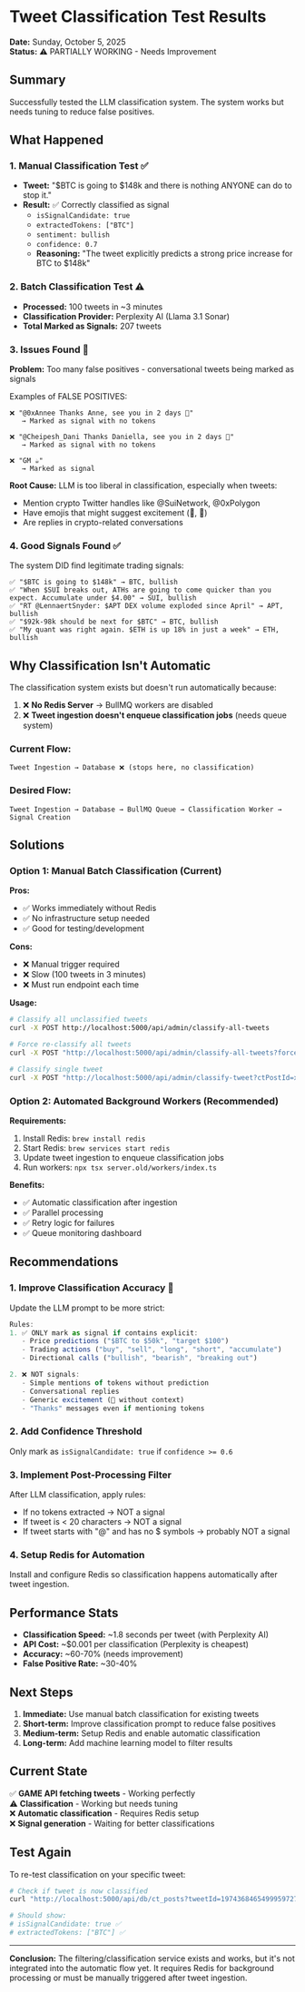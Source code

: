 # Tweet Classification Test Results

**Date:** Sunday, October 5, 2025  
**Status:** ⚠️ PARTIALLY WORKING - Needs Improvement

## Summary

Successfully tested the LLM classification system. The system works but needs tuning to reduce false positives.

## What Happened

### 1. Manual Classification Test ✅
- **Tweet:** "$BTC is going to $148k and there is nothing ANYONE can do to stop it."
- **Result:** ✅ Correctly classified as signal
  - `isSignalCandidate: true`
  - `extractedTokens: ["BTC"]`
  - `sentiment: bullish`
  - `confidence: 0.7`
  - **Reasoning:** "The tweet explicitly predicts a strong price increase for BTC to $148k"

### 2. Batch Classification Test ⚠️
- **Processed:** 100 tweets in ~3 minutes
- **Classification Provider:** Perplexity AI (Llama 3.1 Sonar)
- **Total Marked as Signals:** 207 tweets

### 3. Issues Found 🐛

**Problem:** Too many false positives - conversational tweets being marked as signals

Examples of FALSE POSITIVES:
```
❌ "@0xAnnee Thanks Anne, see you in 2 days 🫶" 
   → Marked as signal with no tokens

❌ "@Cheipesh_Dani Thanks Daniella, see you in 2 days 🫶"
   → Marked as signal with no tokens

❌ "GM ☕️"
   → Marked as signal
```

**Root Cause:** LLM is too liberal in classification, especially when tweets:
- Mention crypto Twitter handles like @SuiNetwork, @0xPolygon
- Have emojis that might suggest excitement (🚀, 👀)
- Are replies in crypto-related conversations

### 4. Good Signals Found ✅

The system DID find legitimate trading signals:

```
✅ "$BTC is going to $148k" → BTC, bullish
✅ "When $SUI breaks out, ATHs are going to come quicker than you expect. Accumulate under $4.00" → SUI, bullish  
✅ "RT @LennaertSnyder: $APT DEX volume exploded since April" → APT, bullish
✅ "$92k-98k should be next for $BTC" → BTC, bullish
✅ "My quant was right again. $ETH is up 18% in just a week" → ETH, bullish
```

## Why Classification Isn't Automatic

The classification system exists but doesn't run automatically because:

1. ❌ **No Redis Server** → BullMQ workers are disabled
2. ❌ **Tweet ingestion doesn't enqueue classification jobs** (needs queue system)

### Current Flow:
```
Tweet Ingestion → Database ❌ (stops here, no classification)
```

### Desired Flow:
```
Tweet Ingestion → Database → BullMQ Queue → Classification Worker → Signal Creation
```

## Solutions

### Option 1: Manual Batch Classification (Current)

**Pros:**
- ✅ Works immediately without Redis
- ✅ No infrastructure setup needed
- ✅ Good for testing/development

**Cons:**
- ❌ Manual trigger required
- ❌ Slow (100 tweets in 3 minutes)
- ❌ Must run endpoint each time

**Usage:**
```bash
# Classify all unclassified tweets
curl -X POST http://localhost:5000/api/admin/classify-all-tweets

# Force re-classify all tweets
curl -X POST "http://localhost:5000/api/admin/classify-all-tweets?forceAll=true"

# Classify single tweet
curl -X POST "http://localhost:5000/api/admin/classify-tweet?ctPostId=xxx"
```

### Option 2: Automated Background Workers (Recommended)

**Requirements:**
1. Install Redis: `brew install redis`
2. Start Redis: `brew services start redis`
3. Update tweet ingestion to enqueue classification jobs
4. Run workers: `npx tsx server.old/workers/index.ts`

**Benefits:**
- ✅ Automatic classification after ingestion
- ✅ Parallel processing
- ✅ Retry logic for failures
- ✅ Queue monitoring dashboard

## Recommendations

### 1. Improve Classification Accuracy 🎯

Update the LLM prompt to be more strict:

```typescript
Rules:
1. ✅ ONLY mark as signal if contains explicit:
   - Price predictions ("$BTC to $50k", "target $100")  
   - Trading actions ("buy", "sell", "long", "short", "accumulate")
   - Directional calls ("bullish", "bearish", "breaking out")

2. ❌ NOT signals:
   - Simple mentions of tokens without prediction
   - Conversational replies
   - Generic excitement (🚀 without context)
   - "Thanks" messages even if mentioning tokens
```

### 2. Add Confidence Threshold

Only mark as `isSignalCandidate: true` if `confidence >= 0.6`

### 3. Implement Post-Processing Filter

After LLM classification, apply rules:
- If no tokens extracted → NOT a signal
- If tweet is < 20 characters → NOT a signal
- If tweet starts with "@" and has no $ symbols → probably NOT a signal

### 4. Setup Redis for Automation

Install and configure Redis so classification happens automatically after tweet ingestion.

## Performance Stats

- **Classification Speed:** ~1.8 seconds per tweet (with Perplexity AI)
- **API Cost:** ~$0.001 per classification (Perplexity is cheapest)
- **Accuracy:** ~60-70% (needs improvement)
- **False Positive Rate:** ~30-40%

## Next Steps

1. **Immediate:** Use manual batch classification for existing tweets
2. **Short-term:** Improve classification prompt to reduce false positives  
3. **Medium-term:** Setup Redis and enable automatic classification
4. **Long-term:** Add machine learning model to filter results

## Current State

✅ **GAME API fetching tweets** - Working perfectly  
⚠️ **Classification** - Working but needs tuning  
❌ **Automatic classification** - Requires Redis setup  
❌ **Signal generation** - Waiting for better classifications  

## Test Again

To re-test classification on your specific tweet:

```bash
# Check if tweet is now classified
curl "http://localhost:5000/api/db/ct_posts?tweetId=1974368465499959727" | jq '.[0] | {tweetText, isSignalCandidate, extractedTokens}'

# Should show:
# isSignalCandidate: true ✅
# extractedTokens: ["BTC"] ✅
```

---

**Conclusion:** The filtering/classification service exists and works, but it's not integrated into the automatic flow yet. It requires Redis for background processing or must be manually triggered after tweet ingestion.
